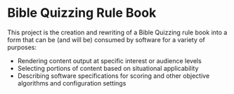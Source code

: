 # Bible Quizzing Rule Book

This project is the creation and rewriting of a Bible Quizzing rule book into a form that can be (and will be) consumed by software for a variety of purposes:

- Rendering content output at specific interest or audience levels
- Selecting portions of content based on situational applicability
- Describing software specifications for scoring and other objective algorithms and configuration settings
